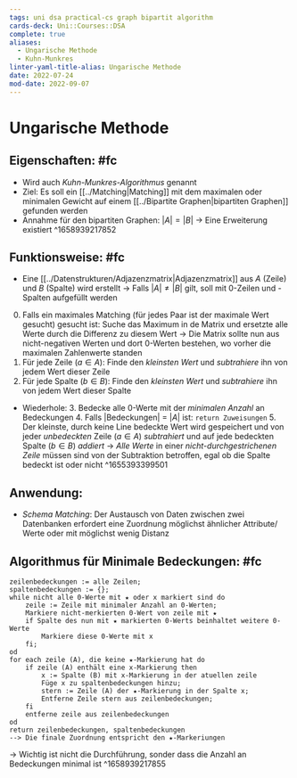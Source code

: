 ```yaml
---
tags: uni dsa practical-cs graph bipartit algorithm
cards-deck: Uni::Courses::DSA
complete: true
aliases:
  - Ungarische Methode
  - Kuhn-Munkres
linter-yaml-title-alias: Ungarische Methode
date: 2022-07-24
mod-date: 2022-09-07
---
```


# Ungarische Methode

## Eigenschaften: #fc
- Wird auch *Kuhn-Munkres-Algorithmus* genannt
- Ziel: Es soll ein [[../Matching|Matching]] mit dem maximalen oder minimalen Gewicht auf einem [[../Bipartite Graphen|bipartiten Graphen]] gefunden werden
- Annahme für den bipartiten Graphen: $|A| = |B|$
	-> Eine Erweiterung existiert
^1658939217852

## Funktionsweise: #fc
- Eine [[../Datenstrukturen/Adjazenzmatrix|Adjazenzmatrix]] aus $A$ (Zeile) und $B$ (Spalte) wird erstellt
	-> Falls $|A|\neq|B|$ gilt, soll mit 0-Zeilen und -Spalten aufgefüllt werden
0. Falls ein maximales Matching (für jedes Paar ist der maximale Wert gesucht) gesucht ist: Suche das Maximum in de Matrix und ersetzte alle Werte durch die Differenz zu diesem Wert
	 -> Die Matrix sollte nun aus nicht-negativen Werten und dort 0-Werten bestehen, wo vorher die maximalen Zahlenwerte standen
1. Für jede Zeile ($a\in A$): Finde den *kleinsten Wert* und *subtrahiere* ihn von jedem Wert dieser Zeile
2. Für jede Spalte ($b\in B$): Finde den *kleinsten Wert* und *subtrahiere* ihn von jedem Wert dieser Spalte
- Wiederhole:
	3. Bedecke alle 0-Werte mit der *minimalen Anzahl* an Bedeckungen
		4. Falls |Bedeckungen| = $|A|$ ist: `return Zuweisungen`
	5. Der kleinste, durch keine Line bedeckte Wert wird gespeichert
	und von jeder *unbedeckten* Zeile ($a\in A$) *subtrahiert*
	und auf jede bedeckten Spalte ($b\in B$) *addiert*
		-> *Alle Werte* in einer *nicht-durchgestrichenen Zeile* müssen sind von der Subtraktion betroffen, egal ob die Spalte bedeckt ist oder nicht
^1655393399501

## Anwendung:
- *Schema Matching*: Der Austausch von Daten zwischen zwei Datenbanken erfordert eine Zuordnung möglichst ähnlicher Attribute/ Werte oder mit möglichst wenig Distanz

## Algorithmus für Minimale Bedeckungen: #fc
```
zeilenbedeckungen := alle Zeilen;
spaltenbedeckungen := {};
while nicht alle 0-Werte mit ★ oder x markiert sind do
	zeile := Zeile mit minimaler Anzahl an 0-Werten;
	Markiere nicht-merkierten 0-Wert von zeile mit ★
	if Spalte des nun mit ★ markierten 0-Werts beinhaltet weitere 0-Werte
		Markiere diese 0-Werte mit x
	fi;
od
for each zeile (A), die keine ★-Markierung hat do
	if zeile (A) enthält eine x-Markierung then
		x := Spalte (B) mit x-Markierung in der atuellen zeile
		Füge x zu spaltenbedeckungen hinzu;
		stern := Zeile (A) der ★-Markierung in der Spalte x;
		Entferne Zeile stern aus zeilenbedeckungen;
	fi
	entferne zeile aus zeilenbedeckungen
od
return zeilenbedeckungen, spaltenbedeckungen
--> Die finale Zuordnung entspricht den ★-Markeriungen 
```
-> Wichtig ist nicht die Durchführung, sonder dass die Anzahl an Bedeckungen minimal ist
^1658939217855
